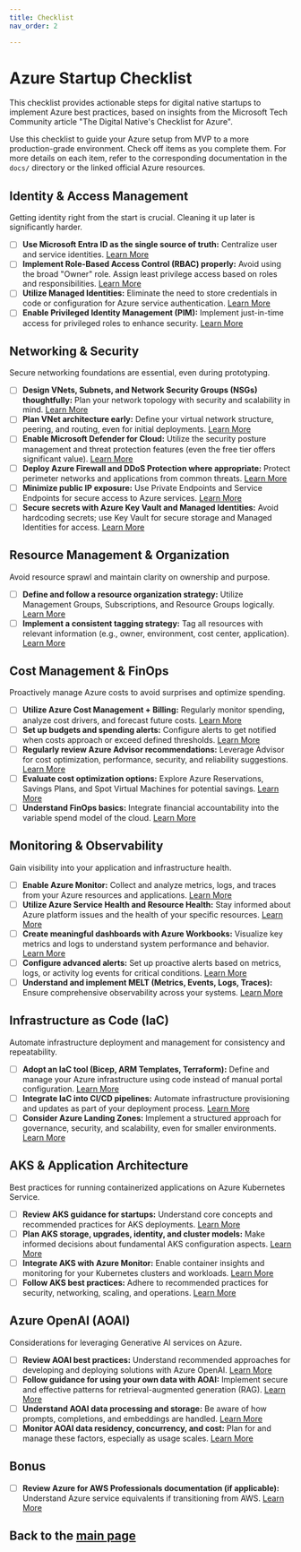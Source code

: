 ```yaml
---
title: Checklist
nav_order: 2

---
```


# Azure Startup Checklist

This checklist provides actionable steps for digital native startups to implement Azure best practices, based on insights from the Microsoft Tech Community article "The Digital Native's Checklist for Azure".

Use this checklist to guide your Azure setup from MVP to a more production-grade environment. Check off items as you complete them. For more details on each item, refer to the corresponding documentation in the `docs/` directory or the linked official Azure resources.

## Identity & Access Management

Getting identity right from the start is crucial. Cleaning it up later is significantly harder.

- [ ] **Use Microsoft Entra ID as the single source of truth:** Centralize user and service identities. [Learn More](docs/identity-access.md#entra-id)
- [ ] **Implement Role-Based Access Control (RBAC) properly:** Avoid using the broad "Owner" role. Assign least privilege access based on roles and responsibilities. [Learn More](docs/identity-access.md#rbac)
- [ ] **Utilize Managed Identities:** Eliminate the need to store credentials in code or configuration for Azure service authentication. [Learn More](docs/identity-access.md#managed-identities)
- [ ] **Enable Privileged Identity Management (PIM):** Implement just-in-time access for privileged roles to enhance security. [Learn More](docs/identity-access.md#pim)

## Networking & Security

Secure networking foundations are essential, even during prototyping.

- [ ] **Design VNets, Subnets, and Network Security Groups (NSGs) thoughtfully:** Plan your network topology with security and scalability in mind. [Learn More](docs/networking-security.md#vnets-subnets-nsgs)
- [ ] **Plan VNet architecture early:** Define your virtual network structure, peering, and routing, even for initial deployments. [Learn More](docs/networking-security.md#vnet-architecture)
- [ ] **Enable Microsoft Defender for Cloud:** Utilize the security posture management and threat protection features (even the free tier offers significant value). [Learn More](docs/networking-security.md#defender-for-cloud)
- [ ] **Deploy Azure Firewall and DDoS Protection where appropriate:** Protect perimeter networks and applications from common threats. [Learn More](docs/networking-security.md#firewall-ddos)
- [ ] **Minimize public IP exposure:** Use Private Endpoints and Service Endpoints for secure access to Azure services. [Learn More](docs/networking-security.md#private-endpoints)
- [ ] **Secure secrets with Azure Key Vault and Managed Identities:** Avoid hardcoding secrets; use Key Vault for secure storage and Managed Identities for access. [Learn More](docs/networking-security.md#key-vault)

## Resource Management & Organization

Avoid resource sprawl and maintain clarity on ownership and purpose.

- [ ] **Define and follow a resource organization strategy:** Utilize Management Groups, Subscriptions, and Resource Groups logically. [Learn More](docs/resource-management.md#organization-strategy)
- [ ] **Implement a consistent tagging strategy:** Tag all resources with relevant information (e.g., owner, environment, cost center, application). [Learn More](docs/resource-management.md#tagging)

## Cost Management & FinOps

Proactively manage Azure costs to avoid surprises and optimize spending.

- [ ] **Utilize Azure Cost Management + Billing:** Regularly monitor spending, analyze cost drivers, and forecast future costs. [Learn More](docs/cost-finops.md#cost-management)
- [ ] **Set up budgets and spending alerts:** Configure alerts to get notified when costs approach or exceed defined thresholds. [Learn More](docs/cost-finops.md#budgets-alerts)
- [ ] **Regularly review Azure Advisor recommendations:** Leverage Advisor for cost optimization, performance, security, and reliability suggestions. [Learn More](docs/cost-finops.md#azure-advisor)
- [ ] **Evaluate cost optimization options:** Explore Azure Reservations, Savings Plans, and Spot Virtual Machines for potential savings. [Learn More](docs/cost-finops.md#optimization-options)
- [ ] **Understand FinOps basics:** Integrate financial accountability into the variable spend model of the cloud. [Learn More](docs/cost-finops.md#finops-basics)

## Monitoring & Observability

Gain visibility into your application and infrastructure health.

- [ ] **Enable Azure Monitor:** Collect and analyze metrics, logs, and traces from your Azure resources and applications. [Learn More](docs/monitoring-observability.md#azure-monitor)
- [ ] **Utilize Azure Service Health and Resource Health:** Stay informed about Azure platform issues and the health of your specific resources. [Learn More](docs/monitoring-observability.md#service-resource-health)
- [ ] **Create meaningful dashboards with Azure Workbooks:** Visualize key metrics and logs to understand system performance and behavior. [Learn More](docs/monitoring-observability.md#workbooks)
- [ ] **Configure advanced alerts:** Set up proactive alerts based on metrics, logs, or activity log events for critical conditions. [Learn More](docs/monitoring-observability.md#advanced-alerts)
- [ ] **Understand and implement MELT (Metrics, Events, Logs, Traces):** Ensure comprehensive observability across your systems. [Learn More](docs/monitoring-observability.md#melt)

## Infrastructure as Code (IaC)

Automate infrastructure deployment and management for consistency and repeatability.

- [ ] **Adopt an IaC tool (Bicep, ARM Templates, Terraform):** Define and manage your Azure infrastructure using code instead of manual portal configuration. [Learn More](docs/infrastructure-as-code.md#iac-tools)
- [ ] **Integrate IaC into CI/CD pipelines:** Automate infrastructure provisioning and updates as part of your deployment process. [Learn More](docs/infrastructure-as-code.md#cicd-integration)
- [ ] **Consider Azure Landing Zones:** Implement a structured approach for governance, security, and scalability, even for smaller environments. [Learn More](docs/infrastructure-as-code.md#landing-zones)

## AKS & Application Architecture

Best practices for running containerized applications on Azure Kubernetes Service.

- [ ] **Review AKS guidance for startups:** Understand core concepts and recommended practices for AKS deployments. [Learn More](docs/aks-app-architecture.md#aks-guidance)
- [ ] **Plan AKS storage, upgrades, identity, and cluster models:** Make informed decisions about fundamental AKS configuration aspects. [Learn More](docs/aks-app-architecture.md#aks-fundamentals)
- [ ] **Integrate AKS with Azure Monitor:** Enable container insights and monitoring for your Kubernetes clusters and workloads. [Learn More](docs/aks-app-architecture.md#aks-monitoring)
- [ ] **Follow AKS best practices:** Adhere to recommended practices for security, networking, scaling, and operations. [Learn More](docs/aks-app-architecture.md#aks-best-practices)

## Azure OpenAI (AOAI)

Considerations for leveraging Generative AI services on Azure.

- [ ] **Review AOAI best practices:** Understand recommended approaches for developing and deploying solutions with Azure OpenAI. [Learn More](docs/azure-openai.md#aoai-best-practices)
- [ ] **Follow guidance for using your own data with AOAI:** Implement secure and effective patterns for retrieval-augmented generation (RAG). [Learn More](docs/azure-openai.md#aoai-custom-data)
- [ ] **Understand AOAI data processing and storage:** Be aware of how prompts, completions, and embeddings are handled. [Learn More](docs/azure-openai.md#aoai-data-handling)
- [ ] **Monitor AOAI data residency, concurrency, and cost:** Plan for and manage these factors, especially as usage scales. [Learn More](docs/azure-openai.md#aoai-operational-considerations)

## Bonus

- [ ] **Review Azure for AWS Professionals documentation (if applicable):** Understand Azure service equivalents if transitioning from AWS. [Learn More](https://aka.ms/Azure4AWSPros)

## Back to the [main page](https://azdnguide.com/)

